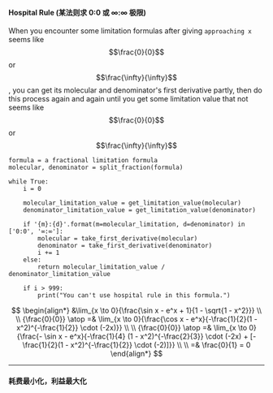 #### Hospital Rule (某法则求 0:0 或 ∞:∞ 极限)
When you encounter some limitation formulas after giving `approaching x` seems like $$\frac{0}{0}$$ or $$\frac{\infty}{\infty}$$, you can get its molecular and denominator's first derivative partly, then do this process again and again until you get some limitation value that not seems like $$\frac{0}{0}$$ or $$\frac{\infty}{\infty}$$

```
formula = a fractional limitation formula
molecular, denominator = split_fraction(formula)

while True:
    i = 0

    molecular_limitation_value = get_limitation_value(molecular)
    denominator_limitation_value = get_limitation_value(denominator)

    if '{m}:{d}'.format(m=molecular_limitation, d=denominator) in ['0:0', '∞:∞']:
        molecular = take_first_derivative(molecular)
        denominator = take_first_derivative(denominator)
        i += 1
    else:
        return molecular_limitation_value / denominator_limitation_value
    
    if i > 999:
        print("You can't use hospital rule in this formula.")
```

$$
\begin{align*}
&\lim_{x \to 0}{\frac{\sin x - e^x + 1}{1 - \sqrt{1 - x^2}}}
\\ \\
{\frac{0}{0}} \atop =& \lim_{x \to 0}{\frac{\cos x - e^x}{-\frac{1}{2}(1 - x^2)^{-\frac{1}{2}} \cdot (-2x)}}
\\ \\
{\frac{0}{0}} \atop =& \lim_{x \to 0}{\frac{- \sin x - e^x}{-\frac{1}{4} (1 - x^2)^{-\frac{2}{3}} \cdot (-2x) + [-\frac{1}{2}(1 - x^2)^{-\frac{1}{2}} \cdot (-2)]}}
\\ \\
=& \frac{0}{1} = 0
\end{align*}
$$
___

#### 耗费最小化，利益最大化
